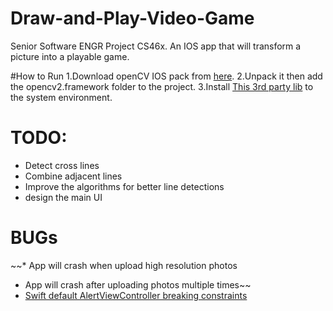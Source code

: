 # Draw-and-Play-Video-Game
Senior Software ENGR Project CS46x. An IOS app that will transform a picture into a playable game.

#How to Run
1.Download openCV IOS pack from [here](https://opencv.org/releases/).
2.Unpack it then add the opencv2.framework folder to the project.
3.Install [This 3rd party lib](https://github.com/nlohmann/json) to the system environment.

# TODO:
- Detect cross lines
- Combine adjacent lines
- Improve the algorithms for better line detections
- design the main UI


# BUGs
~~* App will crash when upload high resolution photos
* App will crash after uploading photos multiple times~~
* [Swift default AlertViewController breaking constraints](https://stackoverflow.com/questions/55653187/swift-default-alertviewcontroller-breaking-constraints)
